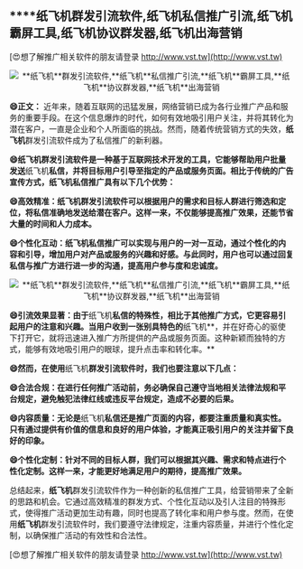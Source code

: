 ## ****纸飞机**群发引流软件,**纸飞机**私信推广引流,**纸飞机**霸屏工具,**纸飞机**协议群发器,**纸飞机**出海营销**

[😍想了解推广相关软件的朋友请登录 http://www.vst.tw](http://www.vst.tw)

 <center><img src="https://vst.tw/MP4/tuiguang/png/5.png" alt="**纸飞机**群发引流软件,**纸飞机**私信推广引流,**纸飞机**霸屏工具,**纸飞机**协议群发器,**纸飞机**出海营销"></center>

**😄正文：**
近年来，随着互联网的迅猛发展，网络营销已成为各行业推广产品和服务的重要手段。在这个信息爆炸的时代，如何有效地吸引用户关注，并将其转化为潜在客户，一直是企业和个人所面临的挑战。然而，随着传统营销方式的失效，**纸飞机**群发引流软件成为了私信推广的新利器。

**😄**纸飞机**群发引流软件是一种基于互联网技术开发的工具，它能够帮助用户批量发送**纸飞机**私信，并将目标用户引导至指定的产品或服务页面。相比于传统的广告宣传方式，**纸飞机**私信推广具有以下几个优势：**

**😄高效精准：**纸飞机**群发引流软件可以根据用户的需求和目标人群进行筛选和定位，将私信准确地发送给潜在客户。这样一来，不仅能够提高推广效果，还能节省大量的时间和人力成本。**

**😄个性化互动：**纸飞机**私信推广可以实现与用户的一对一互动，通过个性化的内容和引导，增加用户对产品或服务的兴趣和好感。与此同时，用户也可以通过回复私信与推广方进行进一步的沟通，提高用户参与度和忠诚度。**

 <center><img src="https://vst.tw/MP4/tuiguang/png/4.png" alt="**纸飞机**群发引流软件,**纸飞机**私信推广引流,**纸飞机**霸屏工具,**纸飞机**协议群发器,**纸飞机**出海营销"></center>

**😄引流效果显著：由于**纸飞机**私信的特殊性，相比于其他推广方式，它更容易引起用户的注意和兴趣。当用户收到一张别具特色的**纸飞机**，并在好奇心的驱使下打开它，就将迅速进入推广方所提供的产品或服务页面。这种新颖而独特的方式，能够有效地吸引用户的眼球，提升点击率和转化率。**

**😄然而，在使用**纸飞机**群发引流软件时，我们也要注意以下几点：**

**😄合法合规：在进行任何推广活动前，务必确保自己遵守当地相关法律法规和平台规定，避免触犯法律红线或违反平台规定，造成不必要的后果。**

**😄内容质量：无论是**纸飞机**私信还是推广页面的内容，都要注重质量和真实性。只有通过提供有价值的信息和良好的用户体验，才能真正吸引用户的关注并留下良好的印象。**

**😄个性化定制：针对不同的目标人群，我们可以根据其兴趣、需求和特点进行个性化定制。这样一来，才能更好地满足用户的期待，提高推广效果。**

总结起来，**纸飞机**群发引流软件作为一种创新的私信推广工具，给营销带来了全新的思路和机会。它通过高效精准的群发方式、个性化互动以及引人注目的特殊形式，使得推广活动更加生动有趣，同时也提高了转化率和用户参与度。然而，在使用**纸飞机**群发引流软件时，我们要遵守法律规定，注重内容质量，并进行个性化定制，以确保推广活动的有效性和合法性。

[😍想了解推广相关软件的朋友请登录 http://www.vst.tw](http://www.vst.tw)



